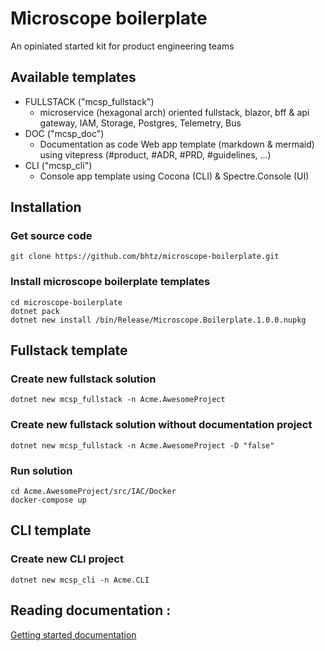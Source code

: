 # Microscope boilerplate

An opiniated started kit for product engineering teams

## Available templates

* FULLSTACK ("mcsp_fullstack")
  * microservice (hexagonal arch) oriented fullstack, blazor, bff & api gateway, IAM, Storage, Postgres, Telemetry, Bus
* DOC ("mcsp_doc")
  *  Documentation as code Web app template (markdown & mermaid) using vitepress (#product, #ADR, #PRD, #guidelines, ...)
* CLI ("mcsp_cli")
  * Console app template using Cocona (CLI) & Spectre.Console (UI)

## Installation

### Get source code
```console
git clone https://github.com/bhtz/microscope-boilerplate.git
```

### Install microscope boilerplate templates
```console
cd microscope-boilerplate
dotnet pack
dotnet new install /bin/Release/Microscope.Boilerplate.1.0.0.nupkg
```

## Fullstack template

### Create new fullstack solution
```console
dotnet new mcsp_fullstack -n Acme.AwesomeProject
```

### Create new fullstack solution without documentation project
```console
dotnet new mcsp_fullstack -n Acme.AwesomeProject -D "false"
```

### Run solution
```console
cd Acme.AwesomeProject/src/IAC/Docker
docker-compose up
```

## CLI template

### Create new CLI project
```console
dotnet new mcsp_cli -n Acme.CLI
```

## Reading documentation :

[Getting started documentation](https://github.com/bhtz/microscope-boilerplate/blob/master/src/Docs/Microscope.Boilerplate.Docs/resources/Architecture/getting-started.md)

